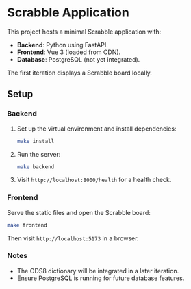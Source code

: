 # Scrabble Application

This project hosts a minimal Scrabble application with:

- **Backend**: Python using FastAPI.
- **Frontend**: Vue 3 (loaded from CDN).
- **Database**: PostgreSQL (not yet integrated).

The first iteration displays a Scrabble board locally.

## Setup

### Backend
1. Set up the virtual environment and install dependencies:
   ```bash
   make install
   ```
2. Run the server:
   ```bash
   make backend
   ```
3. Visit `http://localhost:8000/health` for a health check.

### Frontend
Serve the static files and open the Scrabble board:
```bash
make frontend
```
Then visit `http://localhost:5173` in a browser.

### Notes
- The ODS8 dictionary will be integrated in a later iteration.
- Ensure PostgreSQL is running for future database features.
